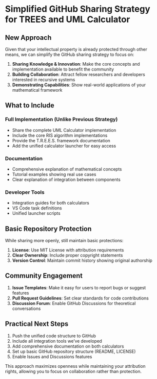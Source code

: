 # Simplified GitHub Sharing Strategy for TREES and UML Calculator

## New Approach

Given that your intellectual property is already protected through other means, we can simplify the GitHub sharing strategy to focus on:

1. **Sharing Knowledge & Innovation**: Make the core concepts and implementation available to benefit the community
2. **Building Collaboration**: Attract fellow researchers and developers interested in recursive systems
3. **Demonstrating Capabilities**: Show real-world applications of your mathematical framework

## What to Include

### Full Implementation (Unlike Previous Strategy)

- Share the complete UML Calculator implementation
- Include the core RIS algorithm implementations
- Provide the T.R.E.E.S. framework documentation
- Add the unified calculator launcher for easy access

### Documentation

- Comprehensive explanation of mathematical concepts
- Tutorial examples showing real use cases
- Clear explanation of integration between components

### Developer Tools

- Integration guides for both calculators
- VS Code task definitions
- Unified launcher scripts

## Basic Repository Protection

While sharing more openly, still maintain basic protections:

1. **License**: Use MIT License with attribution requirements
2. **Clear Ownership**: Include proper copyright statements
3. **Version Control**: Maintain commit history showing original authorship

## Community Engagement

1. **Issue Templates**: Make it easy for users to report bugs or suggest features
2. **Pull Request Guidelines**: Set clear standards for code contributions
3. **Discussion Forum**: Enable GitHub Discussions for theoretical conversations

## Practical Next Steps

1. Push the unified code structure to GitHub
2. Include all integration tools we've developed
3. Add comprehensive documentation on both calculators
4. Set up basic GitHub repository structure (README, LICENSE)
5. Enable Issues and Discussions features

This approach maximizes openness while maintaining your attribution rights, allowing you to focus on collaboration rather than protection.
